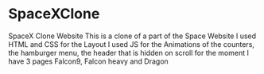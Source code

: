 # SpaceXClone
SpaceX Clone Website
This is a clone of a part of the Space Website
I used HTML and CSS for the Layout
I used JS for the Animations of the counters, the hamburger menu, the header that is hidden on scroll
for the moment I have 3 pages Falcon9, Falcon heavy and Dragon
